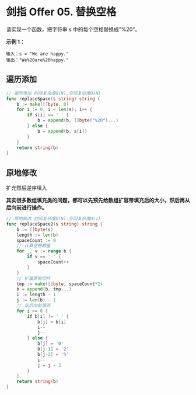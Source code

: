 # 剑指 Offer 05. 替换空格

请实现一个函数，把字符串 s 中的每个空格替换成"%20"。

**示例 1：**

```
输入：s = "We are happy."
输出："We%20are%20happy."
```

## 遍历添加

```go
// 遍历添加 时间复杂度O(N),空间复杂度O(N)
func replaceSpace(s string) string {
	b := make([]byte, 0)
	for i := 0; i < len(s); i++ {
		if s[i] == ' ' {
			b = append(b, []byte("%20")...)
		} else {
			b = append(b, s[i])
		}
	}
	return string(b)
}
```

## 原地修改 

扩充然后逆序填入

**其实很多数组填充类的问题，都可以先预先给数组扩容带填充后的大小，然后再从后向前进行操作。**

```go
// 原地修改 时间复杂度O(N),空间复杂度O(1)
func replaceSpace2(s string) string {
	b := []byte(s)
	length := len(b)
	spaceCount := 0
	// 计算空格数量
	for _, v := range b {
		if v == ' ' {
			spaceCount++
		}
	}
	// 扩展原有切片
	tmp := make([]byte, spaceCount*2)
	b = append(b, tmp...)
	i := length - 1
	j := len(b) - 1
	// 从后向前填充
	for i >= 0 {
		if b[i] != ' ' {
			b[j] = b[i]
			i--
			j--
		} else {
			b[j] = '0'
			b[j-1] = '2'
			b[j-2] = '%'
			i--
			j = j - 3
		}
	}
	return string(b)
}
```

